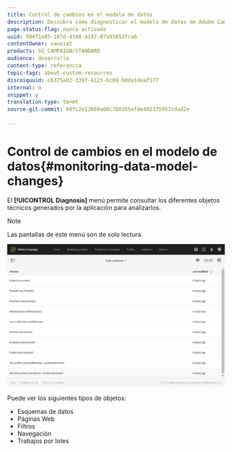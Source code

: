 ```yaml
---
title: Control de cambios en el modelo de datos
description: Descubra cómo diagnosticar el modelo de datos de Adobe Campaign.
page-status-flag: nunca activado
uuid: 994f1e85-107d-4348-a197-87a95853fca6
contentOwner: sauviat
products: SG_CAMPAIGN/STANDARD
audience: desarrollo
content-type: referencia
topic-tags: about-custom-resources
discoiquuid: c6375a92-339f-4123-bc69-b0da1deaf577
internal: n
snippet: y
translation-type: tm+mt
source-git-commit: 00fc2e12669a00c788355ef4e492375957cdad2e

---
```



# Control de cambios en el modelo de datos{#monitoring-data-model-changes}

El **[!UICONTROL Diagnosis]** menú permite consultar los diferentes objetos técnicos generados por la aplicación para analizarlos.

>[!NOTE]
>
>Las pantallas de este menú son de solo lectura.

![](assets/diagnostic.png)

Puede ver los siguientes tipos de objetos:

* Esquemas de datos
* Páginas Web
* Filtros
* Navegación
* Trabajos por lotes

